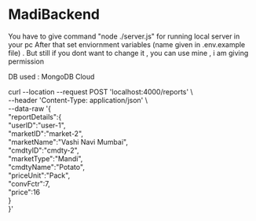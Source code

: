 # MadiBackend

You have to give command "node ./server.js" for running local server in your pc
After that set enviornment variables (name given in .env.example file) . But still if you dont want to change it , you can use mine , i am giving permission

DB used : MongoDB Cloud 

curl --location --request POST 'localhost:4000/reports' \ <br/>
--header 'Content-Type: application/json' \ <br/>
--data-raw '{ <br/>
    "reportDetails":{ <br/>
        "userID":"user-1", <br/>
        "marketID":"market-2", <br/>
        "marketName":"Vashi Navi Mumbai", <br/>
        "cmdtyID":"cmdty-2", <br/>
        "marketType":"Mandi", <br/>
        "cmdtyName":"Potato", <br/>
        "priceUnit":"Pack", <br/>
        "convFctr":7, <br/>
        "price":16 <br/>
    } <br/>
 }' <br/>
